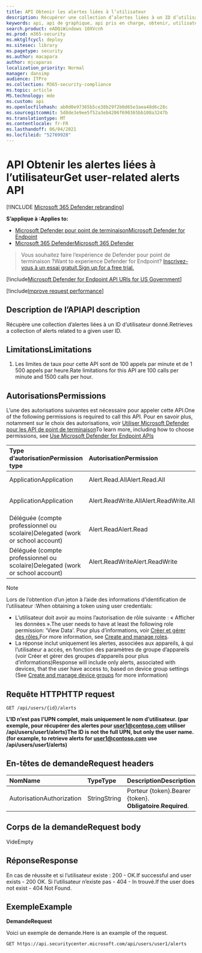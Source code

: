 ```yaml
---
title: API Obtenir les alertes liées à l’utilisateur
description: Récupérer une collection d’alertes liées à un ID d’utilisateur donné à l’aide de Microsoft Defender pour le point de terminaison.
keywords: api, api de graphique, api pris en charge, obtenir, utilisateur, associé, alertes
search.product: eADQiWindows 10XVcnh
ms.prod: m365-security
ms.mktglfcycl: deploy
ms.sitesec: library
ms.pagetype: security
ms.author: macapara
author: mjcaparas
localization_priority: Normal
manager: dansimp
audience: ITPro
ms.collection: M365-security-compliance
ms.topic: article
MS.technology: mde
ms.custom: api
ms.openlocfilehash: ab0d0e97365b5ce38b29f2b0d65e3aea48d6c28c
ms.sourcegitcommit: 5d8de3e9ee5f52a3eb4206f690365bb108a3247b
ms.translationtype: MT
ms.contentlocale: fr-FR
ms.lasthandoff: 06/04/2021
ms.locfileid: "52769928"
---
```

# <a name="get-user-related-alerts-api"></a><span data-ttu-id="bd144-104">API Obtenir les alertes liées à l’utilisateur</span><span class="sxs-lookup"><span data-stu-id="bd144-104">Get user-related alerts API</span></span>

[!INCLUDE [Microsoft 365 Defender rebranding](../../includes/microsoft-defender.md)]

<span data-ttu-id="bd144-105">**S’applique à :**</span><span class="sxs-lookup"><span data-stu-id="bd144-105">**Applies to:**</span></span>
- [<span data-ttu-id="bd144-106">Microsoft Defender pour point de terminaison</span><span class="sxs-lookup"><span data-stu-id="bd144-106">Microsoft Defender for Endpoint</span></span>](https://go.microsoft.com/fwlink/p/?linkid=2154037)
- [<span data-ttu-id="bd144-107">Microsoft 365 Defender</span><span class="sxs-lookup"><span data-stu-id="bd144-107">Microsoft 365 Defender</span></span>](https://go.microsoft.com/fwlink/?linkid=2118804)

> <span data-ttu-id="bd144-108">Vous souhaitez faire l’expérience de Defender pour point de terminaison ?</span><span class="sxs-lookup"><span data-stu-id="bd144-108">Want to experience Defender for Endpoint?</span></span> [<span data-ttu-id="bd144-109">Inscrivez-vous à un essai gratuit.</span><span class="sxs-lookup"><span data-stu-id="bd144-109">Sign up for a free trial.</span></span>](https://www.microsoft.com/microsoft-365/windows/microsoft-defender-atp?ocid=docs-wdatp-exposedapis-abovefoldlink) 


[!include[Microsoft Defender for Endpoint API URIs for US Government](../../includes/microsoft-defender-api-usgov.md)]

[!include[Improve request performance](../../includes/improve-request-performance.md)]

## <a name="api-description"></a><span data-ttu-id="bd144-110">Description de l’API</span><span class="sxs-lookup"><span data-stu-id="bd144-110">API description</span></span>
<span data-ttu-id="bd144-111">Récupère une collection d’alertes liées à un ID d’utilisateur donné.</span><span class="sxs-lookup"><span data-stu-id="bd144-111">Retrieves a collection of alerts related to a given user ID.</span></span>


## <a name="limitations"></a><span data-ttu-id="bd144-112">Limitations</span><span class="sxs-lookup"><span data-stu-id="bd144-112">Limitations</span></span>
1. <span data-ttu-id="bd144-113">Les limites de taux pour cette API sont de 100 appels par minute et de 1 500 appels par heure.</span><span class="sxs-lookup"><span data-stu-id="bd144-113">Rate limitations for this API are 100 calls per minute and 1500 calls per hour.</span></span>


## <a name="permissions"></a><span data-ttu-id="bd144-114">Autorisations</span><span class="sxs-lookup"><span data-stu-id="bd144-114">Permissions</span></span>
<span data-ttu-id="bd144-115">L’une des autorisations suivantes est nécessaire pour appeler cette API.</span><span class="sxs-lookup"><span data-stu-id="bd144-115">One of the following permissions is required to call this API.</span></span> <span data-ttu-id="bd144-116">Pour en savoir plus, notamment sur le choix des autorisations, voir [Utiliser Microsoft Defender pour les API de point de terminaison](apis-intro.md)</span><span class="sxs-lookup"><span data-stu-id="bd144-116">To learn more, including how to choose permissions, see [Use Microsoft Defender for Endpoint APIs](apis-intro.md)</span></span>

<span data-ttu-id="bd144-117">Type d’autorisation</span><span class="sxs-lookup"><span data-stu-id="bd144-117">Permission type</span></span> |   <span data-ttu-id="bd144-118">Autorisation</span><span class="sxs-lookup"><span data-stu-id="bd144-118">Permission</span></span>  |   <span data-ttu-id="bd144-119">Nom d’affichage de l’autorisation</span><span class="sxs-lookup"><span data-stu-id="bd144-119">Permission display name</span></span>
:---|:---|:---
<span data-ttu-id="bd144-120">Application</span><span class="sxs-lookup"><span data-stu-id="bd144-120">Application</span></span> |   <span data-ttu-id="bd144-121">Alert.Read.All</span><span class="sxs-lookup"><span data-stu-id="bd144-121">Alert.Read.All</span></span> |    <span data-ttu-id="bd144-122">« Lire toutes les alertes »</span><span class="sxs-lookup"><span data-stu-id="bd144-122">'Read all alerts'</span></span>
<span data-ttu-id="bd144-123">Application</span><span class="sxs-lookup"><span data-stu-id="bd144-123">Application</span></span> |   <span data-ttu-id="bd144-124">Alert.ReadWrite.All</span><span class="sxs-lookup"><span data-stu-id="bd144-124">Alert.ReadWrite.All</span></span> |   <span data-ttu-id="bd144-125">« Lire et écrire toutes les alertes »</span><span class="sxs-lookup"><span data-stu-id="bd144-125">'Read and write all alerts'</span></span>
<span data-ttu-id="bd144-126">Déléguée (compte professionnel ou scolaire)</span><span class="sxs-lookup"><span data-stu-id="bd144-126">Delegated (work or school account)</span></span> | <span data-ttu-id="bd144-127">Alert.Read</span><span class="sxs-lookup"><span data-stu-id="bd144-127">Alert.Read</span></span> | <span data-ttu-id="bd144-128">« Lire les alertes »</span><span class="sxs-lookup"><span data-stu-id="bd144-128">'Read alerts'</span></span>
<span data-ttu-id="bd144-129">Déléguée (compte professionnel ou scolaire)</span><span class="sxs-lookup"><span data-stu-id="bd144-129">Delegated (work or school account)</span></span> | <span data-ttu-id="bd144-130">Alert.ReadWrite</span><span class="sxs-lookup"><span data-stu-id="bd144-130">Alert.ReadWrite</span></span> | <span data-ttu-id="bd144-131">« Lire et écrire des alertes »</span><span class="sxs-lookup"><span data-stu-id="bd144-131">'Read and write alerts'</span></span>

>[!Note]
> <span data-ttu-id="bd144-132">Lors de l’obtention d’un jeton à l’aide des informations d’identification de l’utilisateur :</span><span class="sxs-lookup"><span data-stu-id="bd144-132">When obtaining a token using user credentials:</span></span>
>- <span data-ttu-id="bd144-133">L’utilisateur doit avoir au moins l’autorisation de rôle suivante : « Afficher les données ».</span><span class="sxs-lookup"><span data-stu-id="bd144-133">The user needs to have at least the following role permission: 'View Data'.</span></span> <span data-ttu-id="bd144-134">Pour plus d’informations, voir [Créer et gérer des rôles.](user-roles.md)</span><span class="sxs-lookup"><span data-stu-id="bd144-134">For more information, see [Create and manage roles](user-roles.md).</span></span>
>- <span data-ttu-id="bd144-135">La réponse inclut uniquement les alertes, associées aux appareils, à qui [](machine-groups.md) l’utilisateur a accès, en fonction des paramètres de groupe d’appareils (voir Créer et gérer des groupes d’appareils pour plus d’informations)</span><span class="sxs-lookup"><span data-stu-id="bd144-135">Response will include only alerts, associated with devices, that the user have access to, based on device group settings (See [Create and manage device groups](machine-groups.md) for more information)</span></span>

## <a name="http-request"></a><span data-ttu-id="bd144-136">Requête HTTP</span><span class="sxs-lookup"><span data-stu-id="bd144-136">HTTP request</span></span>
```
GET /api/users/{id}/alerts
```

<span data-ttu-id="bd144-137">**L’ID n’est pas l’UPN complet, mais uniquement le nom d’utilisateur. (par exemple, pour récupérer des alertes pour user1@contoso.com utiliser /api/users/user1/alerts)**</span><span class="sxs-lookup"><span data-stu-id="bd144-137">**The ID is not the full UPN, but only the user name. (for example, to retrieve alerts for user1@contoso.com use /api/users/user1/alerts)**</span></span>

## <a name="request-headers"></a><span data-ttu-id="bd144-138">En-têtes de demande</span><span class="sxs-lookup"><span data-stu-id="bd144-138">Request headers</span></span>

<span data-ttu-id="bd144-139">Nom</span><span class="sxs-lookup"><span data-stu-id="bd144-139">Name</span></span> | <span data-ttu-id="bd144-140">Type</span><span class="sxs-lookup"><span data-stu-id="bd144-140">Type</span></span> | <span data-ttu-id="bd144-141">Description</span><span class="sxs-lookup"><span data-stu-id="bd144-141">Description</span></span>
:---|:---|:---
<span data-ttu-id="bd144-142">Autorisation</span><span class="sxs-lookup"><span data-stu-id="bd144-142">Authorization</span></span> | <span data-ttu-id="bd144-143">String</span><span class="sxs-lookup"><span data-stu-id="bd144-143">String</span></span> | <span data-ttu-id="bd144-144">Porteur {token}.</span><span class="sxs-lookup"><span data-stu-id="bd144-144">Bearer {token}.</span></span> <span data-ttu-id="bd144-145">**Obligatoire**.</span><span class="sxs-lookup"><span data-stu-id="bd144-145">**Required**.</span></span>


## <a name="request-body"></a><span data-ttu-id="bd144-146">Corps de la demande</span><span class="sxs-lookup"><span data-stu-id="bd144-146">Request body</span></span>
<span data-ttu-id="bd144-147">Vide</span><span class="sxs-lookup"><span data-stu-id="bd144-147">Empty</span></span>

## <a name="response"></a><span data-ttu-id="bd144-148">Réponse</span><span class="sxs-lookup"><span data-stu-id="bd144-148">Response</span></span>
<span data-ttu-id="bd144-149">En cas de réussite et si l’utilisateur existe : 200 - OK.</span><span class="sxs-lookup"><span data-stu-id="bd144-149">If successful and user exists - 200 OK.</span></span> <span data-ttu-id="bd144-150">Si l’utilisateur n’existe pas - 404 - In trouvé.</span><span class="sxs-lookup"><span data-stu-id="bd144-150">If the user does not exist - 404 Not Found.</span></span> 


## <a name="example"></a><span data-ttu-id="bd144-151">Exemple</span><span class="sxs-lookup"><span data-stu-id="bd144-151">Example</span></span>

<span data-ttu-id="bd144-152">**Demande**</span><span class="sxs-lookup"><span data-stu-id="bd144-152">**Request**</span></span>

<span data-ttu-id="bd144-153">Voici un exemple de demande.</span><span class="sxs-lookup"><span data-stu-id="bd144-153">Here is an example of the request.</span></span>

```http
GET https://api.securitycenter.microsoft.com/api/users/user1/alerts
```
